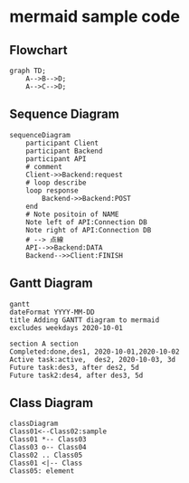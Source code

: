 # mermaid sample code

## Flowchart

```mermaid
graph TD;
    A-->B-->D;
    A-->C-->D;
```

## Sequence Diagram

```mermaid
sequenceDiagram
    participant Client
    participant Backend
    participant API
    # comment
    Client->>Backend:request
    # loop describe
    loop response
        Backend->>Backend:POST
    end
    # Note positoin of NAME
    Note left of API:Connection DB
    Note right of API:Connection DB
    # --> 点線
    API-->>Backend:DATA
    Backend-->>Client:FINISH
```

## Gantt Diagram

```mermaid
gantt
dateFormat YYYY-MM-DD
title Adding GANTT diagram to mermaid
excludes weekdays 2020-10-01

section A section
Completed:done,des1, 2020-10-01,2020-10-02
Active task:active,  des2, 2020-10-03, 3d
Future task:des3, after des2, 5d
Future task2:des4, after des3, 5d
```

## Class Diagram

```mermaid
classDiagram
Class01<--Class02:sample
Class01 *-- Class03
Class03 o-- Class04
Class02 .. Class05
Class01 <|-- Class
Class05: element
```
